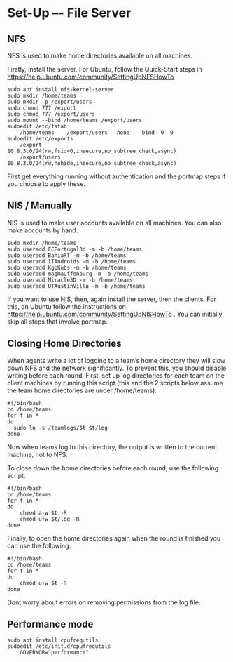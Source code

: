 
# Set-Up –- File Server

## NFS
NFS is used to make home directories available on all machines.

Firstly, install the server. For Ubuntu, follow the Quick-Start steps in https://help.ubuntu.com/community/SettingUpNFSHowTo

	sudo apt install nfs-kernel-server
	sudo mkdir /home/teams
	sudo mkdir -p /export/users
	sudo chmod 777 /export
	sudo chmod 777 /export/users
	sudo mount --bind /home/teams /export/users
	sudoedit /etc/fstab
		/home/teams    /export/users   none    bind  0  0
	sudoedit /etc/exports
		/export       10.8.3.0/24(rw,fsid=0,insecure,no_subtree_check,async)
		/export/users 10.8.3.0/24(rw,nohide,insecure,no_subtree_check,async)

First get everything running without authentication and the portmap steps if you choose to apply these.

## NIS / Manually
NIS is used to make user accounts available on all machines. You can also make accounts by hand.

	sudo mkdir /home/teams
	sudo useradd FCPortugal3d -m -b /home/teams
	sudo useradd BahiaRT -m -b /home/teams
	sudo useradd ITAndroids -m -b /home/teams
	sudo useradd KgpKubs -m -b /home/teams
	sudo useradd magmaOffenburg -m -b /home/teams
	sudo useradd Miracle3D -m -b /home/teams
	sudo useradd UTAustinVilla -m -b /home/teams

If you want to use NIS, then, again install the server, then the clients. For this, on Ubuntu follow the instructions on https://help.ubuntu.com/community/SettingUpNISHowTo . You can initially skip all steps that involve portmap.

## Closing Home Directories
When agents write a lot of logging to a team’s home directory they will slow down NFS and the network significantly. To prevent this, you should disable writing before each round. First, set up log directories for each team on the client machines by running this script (this and the 2 scripts below assume the team home directories are under /home/teams):

	#!/bin/bash
	cd /home/teams
	for t in *
	do
	  sudo ln -s /teamlogs/$t $t/log
	done

Now when teams log to this directory, the output is written to the current machine, not to NFS.

To close down the home directories before each round, use the following script:

	#!/bin/bash
	cd /home/teams
	for t in *
	do
	    chmod a-w $t -R
	    chmod u+w $t/log -R
	done

Finally, to open the home directories again when the round is finished you can use the following:

	#!/bin/bash
	cd /home/teams
	for t in *
	do
	    chmod u+w $t -R
	done

Dont worry about errors on removing permissions from the log file.

## Performance mode

	sudo apt install cpufrequtils
	sudoedit /etc/init.d/cpufrequtils
		GOVERNOR="performance"


